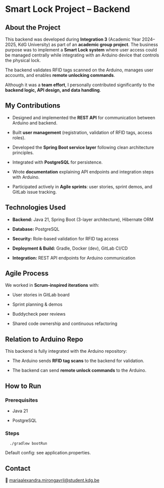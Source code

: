 Smart Lock Project – Backend
============================

About the Project
-----------------

This backend was developed during **Integration 3** (Academic Year 2024–2025, KdG University) as part of an **academic group project**. The business purpose was to implement a **Smart Lock system** where user access could be managed centrally while integrating with an Arduino device that controls the physical lock.

The backend validates RFID tags scanned on the Arduino, manages user accounts, and enables **remote unlocking commands**.

Although it was a **team effort**, I personally contributed significantly to the **backend logic, API design, and data handling**.

My Contributions
----------------

*   Designed and implemented the **REST API** for communication between Arduino and backend.
    
*   Built **user management** (registration, validation of RFID tags, access roles).
    
*   Developed the **Spring Boot service layer** following clean architecture principles.
    
*   Integrated with **PostgreSQL** for persistence.
    
*   Wrote **documentation** explaining API endpoints and integration steps with Arduino.
    
*   Participated actively in **Agile sprints**: user stories, sprint demos, and GitLab issue tracking.
    

Technologies Used
-----------------

*   **Backend:** Java 21, Spring Boot (3-layer architecture), Hibernate ORM
    
*   **Database:** PostgreSQL
    
*   **Security:** Role-based validation for RFID tag access
    
*   **Deployment & Build:** Gradle, Docker (dev), GitLab CI/CD
    
*   **Integration:** REST API endpoints for Arduino communication
    

Agile Process
-------------

We worked in **Scrum-inspired iterations** with:

*   User stories in GitLab board
    
*   Sprint planning & demos
    
*   Buddycheck peer reviews
    
*   Shared code ownership and continuous refactoring
    

Relation to Arduino Repo
------------------------

This backend is fully integrated with the Arduino repository:

*   The Arduino sends **RFID tag scans** to the backend for validation.
    
*   The backend can send **remote unlock commands** to the Arduino.
    

How to Run
----------

### Prerequisites

*   Java 21
    
*   PostgreSQL
    

### Steps

`   ./gradlew bootRun   `

Default config: see application.properties.

Contact
-------

📧 [mariaalexandra.mirongavril@student.kdg.be](mailto:mariaalexandra.mirongavril@student.kdg.be)
